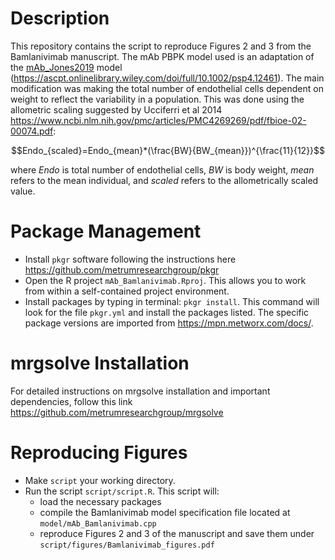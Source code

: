 # Description

This repository contains the script to reproduce Figures 2 and 3 from the Bamlanivimab manuscript. The mAb PBPK model used is an adaptation of the [mAb_Jones2019](https://github.com/metrumresearchgroup/bioPBPK/tree/main/mAb_Jones2019) model (https://ascpt.onlinelibrary.wiley.com/doi/full/10.1002/psp4.12461). The main modification was making the total number of endothelial cells dependent on weight to reflect the variability in a population. This was done using the allometric scaling suggested by Ucciferri et al 2014 https://www.ncbi.nlm.nih.gov/pmc/articles/PMC4269269/pdf/fbioe-02-00074.pdf:

$$Endo_{scaled}=Endo_{mean}*(\frac{BW}{BW_{mean}})^{\frac{11}{12}}$$

where $Endo$ is total number of endothelial cells, $BW$ is body weight, $mean$ refers to the mean individual, and $scaled$ refers to the allometrically scaled value.

# Package Management

- Install `pkgr` software following the instructions here https://github.com/metrumresearchgroup/pkgr
- Open the R project `mAb_Bamlanivimab.Rproj`. This allows you to work from within a self-contained project environment.
- Install packages by typing in terminal: `pkgr install`. This command will look for the file `pkgr.yml` and install the packages listed. The specific package versions are imported from https://mpn.metworx.com/docs/.

# mrgsolve Installation

For detailed instructions on mrgsolve installation and important dependencies, follow this link https://github.com/metrumresearchgroup/mrgsolve

# Reproducing Figures

- Make `script` your working directory.
- Run the script `script/script.R`. This script will:
    - load the necessary packages
    - compile the Bamlanivimab model specification file located at `model/mAb_Bamlanivimab.cpp`
    - reproduce Figures 2 and 3 of the manuscript and save them under `script/figures/Bamlanivimab_figures.pdf`


